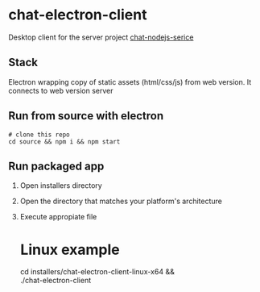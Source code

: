 # chat-electron-client

Desktop client for the server project [chat-nodejs-serice](https://github.com/juanlizarazo/chat-nodejs-serice)

## Stack

Electron wrapping copy of static assets (html/css/js) from web version.
It connects to web version server

## Run from source with electron

    # clone this repo
    cd source && npm i && npm start

## Run packaged app

1. Open installers directory
2. Open the directory that matches your platform's architecture
3. Execute appropiate file

    # Linux example
    cd installers/chat-electron-client-linux-x64 && \
    ./chat-electron-client
